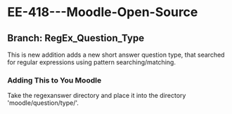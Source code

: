 # EE-418---Moodle-Open-Source 
## Branch: RegEx_Question_Type

This is new addition adds a new short answer question type, that searched for regular expressions using pattern searching/matching.  

### Adding This to You Moodle
Take the regexanswer directory and place it into the directory 'moodle/question/type/'. 
